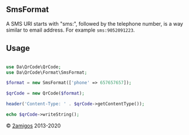 SmsFormat
---------

A SMS URI starts with "sms:", followed by the telephone number, is a way similar to email address. For example 
`sms:9052091223`.

Usage
-----

```php 

use Da\QrCode\QrCode;
use Da\QrCode\Format\SmsFormat; 

$format = new SmsFormat(['phone' => 657657657]);

$qrCode = new QrCode($format);

header('Content-Type: ' . $qrCode->getContentType());

echo $qrCode->writeString();

```

© [2amigos](https://2amigos.us/) 2013-2020
